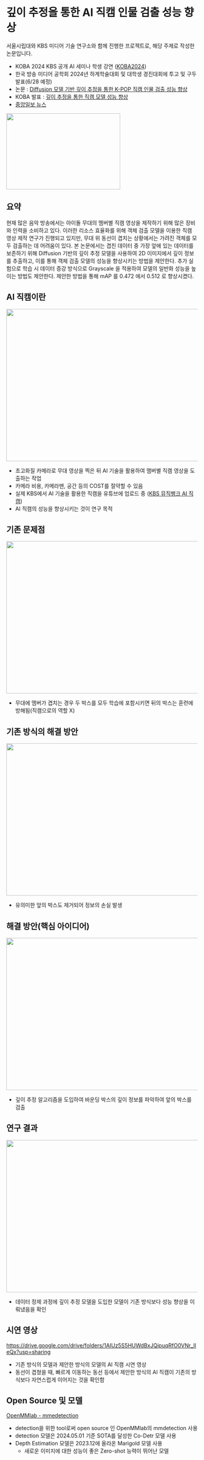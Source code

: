 # 깊이 추정을 통한 AI 직캠 인물 검출 성능 향상
서울시립대와 KBS 미디어 기술 연구소와 함께 진행한 프로젝트로, 해당 주제로 작성한 논문입니다.
+ KOBA 2024 KBS 공개 AI 세미나 학생 강연 ([KOBA2024](https://kobashow.com/kor/index.asp#))
+ 한국 방송 미디어 공학회 2024년 하계학술대회 및 대학생 경진대회에 투고 및 구두 발표(6/28 예정)
+ 논문 : [Diffusion 모델 기반 깊이 추정을 통한 K-POP 직캠 인물 검출 성능 향상](https://github.com/Junoflows/AI_Fancam/blob/main/Diffusion%20%EB%AA%A8%EB%8D%B8%20%EA%B8%B0%EB%B0%98%20%EA%B9%8A%EC%9D%B4%20%EC%B6%94%EC%A0%95%EC%9D%84%20%ED%86%B5%ED%95%9C%20K-POP%20%EC%A7%81%EC%BA%A0%20%EC%9D%B8%EB%AC%BC%20%EA%B2%80%EC%B6%9C%20%EC%84%B1%EB%8A%A5%20%ED%96%A5%EC%83%81.pdf)
+ KOBA 발표 : [깊이 추정을 통한 직캠 모델 성능 향상](https://github.com/Junoflows/AI_Fancam/blob/main/%EA%B9%8A%EC%9D%B4%20%EC%B6%94%EC%A0%95%EC%9D%84%20%ED%86%B5%ED%95%9C%20%EC%A7%81%EC%BA%A0%20%EB%AA%A8%EB%8D%B8%20%EC%84%B1%EB%8A%A5%20%ED%96%A5%EC%83%81.pdf)
+ [중앙일보 뉴스](https://www.joongang.co.kr/article/25255627#home)
<img src = 'https://pds.joongang.co.kr/news/component/htmlphoto_mmdata/202406/11/1dba0302-339b-4f40-a5d1-5407c964b955.jpg' width = 300 height = 200>

## 요약
현재 많은 음악 방송에서는 아이돌 무대의 멤버별 직캠 영상을 제작하기 위해 많은 장비와 인력을 소비하고 있다. 
이러한 리소스 효율화를 위해 객체 검출 모델을 이용한 직캠 영상 제작 연구가 진행되고 있지만, 무대 위 동선이 겹치는
상황에서는 가려진 객체를 모두 검출하는 데 어려움이 있다. 본 논문에서는 겹친 데이터 중 가장 앞에 있는 데이터를
보존하기 위해 Diffusion 기반의 깊이 추정 모델을 사용하여 2D 이미지에서 깊이 정보를 추출하고, 이를 통해 객체 검출
모델의 성능을 향상시키는 방법을 제안한다. 추가 실험으로 학습 시 데이터 증강 방식으로 Grayscale 을 적용하여 모델의
일반화 성능을 높이는 방법도 제안한다. 제안한 방법을 통해 mAP 를 0.472 에서 0.512 로 향상시켰다. 

## AI 직캠이란
<img src = 'https://github.com/Junoflows/AI_Fancam/assets/108385417/684af815-c82d-47e8-9066-86193c69971b' width = 600 height = 400 >

+ 초고화질 카메라로 무대 영상을 찍은 뒤 AI 기술을 활용하여 맴버별 직캠 영상을 도출하는 작업
+ 카메라 비용, 카메라맨, 공간 등의 COST를 절약할 수 있음
+ 실제 KBS에서 AI 기술을 활용한 직캠을 유튜브에 업로드 중 ([KBS 뮤직뱅크 AI 직캠](https://youtube.com/playlist?list=PLK8rVA0_KzOcra8_HmOVIfd2vBoVGaKEE&si=OeLZvWnvimkW__Gb))
+ AI 직캠의 성능을 향상시키는 것이 연구 목적

## 기존 문제점
<img src = 'https://github.com/Junoflows/AI_Fancam/assets/108385417/b76d9bea-f486-4a2f-96de-2608b84653b8' width = 600 height = 400 >

+ 무대에 맴버가 겹치는 경우 두 박스를 모두 학습에 포함시키면 뒤의 박스는 훈련에 방해됨(직캠으로의 역할 X)

## 기존 방식의 해결 방안
<img src = 'https://github.com/Junoflows/AI_Fancam/assets/108385417/4415663a-736a-46bc-96f2-5de8916c9ff6' width = 600 height = 400 >

+ 유의미한 앞의 박스도 제거되어 정보의 손실 발생

## 해결 방안(핵심 아이디어)
<img src = 'https://github.com/Junoflows/AI_Fancam/assets/108385417/ff75ffdd-5887-40c9-beea-8efacc00235c' width = 600 height = 400 >

+ 깊이 추정 알고리즘을 도입하여 바운딩 박스의 깊이 정보를 파악하여 앞의 박스를 검출

## 연구 결과
<img src = 'https://github.com/Junoflows/AI_Fancam/assets/108385417/2e2befea-e41d-40cf-9178-ecf4c4c6cce1' width = 600 height = 400 >

+ 데이터 정제 과정에 깊이 추정 모델을 도입한 모델이 기존 방식보다 성능 향상을 이뤄냈음을 확인

## 시연 영상
https://drive.google.com/drive/folders/1AIUz5S5HUWdBxJQipuqRfO0VNr_lIeQx?usp=sharing

+ 기존 방식의 모델과 제안한 방식의 모델의 AI 직캠 시연 영상
+ 동선이 겹쳤을 때, 빠르게 이동하는 동선 등에서 제안한 방식의 AI 직캠이 기존의 방식보다 자연스럽게 이어지는 것을 확인함


## Open Source 및 모델
[OpenMMlab - mmedetection](https://github.com/open-mmlab)
+ detection을 위한 tool로써 open source 인 OpenMMlab의 mmdetection 사용
+ detection 모델은 2024.05.01 기준 SOTA를 달성한 Co-Detr 모델 사용
+ Depth Estimation 모델은 2023.12에 올라온 Marigold 모델 사용
  + 새로운 이미지에 대한 성능이 좋은 Zero-shot 능력이 뛰어난 모델
